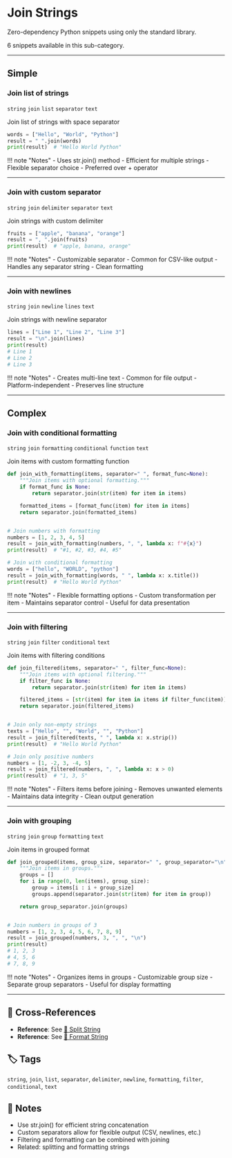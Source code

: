 # Join Strings

Zero-dependency Python snippets using only the standard library.

6 snippets available in this sub-category.

---

## Simple

###  Join list of strings

`string` `join` `list` `separator` `text`

Join list of strings with space separator

```python
words = ["Hello", "World", "Python"]
result = " ".join(words)
print(result)  # "Hello World Python"
```

!!! note "Notes"
    - Uses str.join() method
    - Efficient for multiple strings
    - Flexible separator choice
    - Preferred over + operator

<hr class="snippet-divider">

### Join with custom separator

`string` `join` `delimiter` `separator` `text`

Join strings with custom delimiter

```python
fruits = ["apple", "banana", "orange"]
result = ", ".join(fruits)
print(result)  # "apple, banana, orange"
```

!!! note "Notes"
    - Customizable separator
    - Common for CSV-like output
    - Handles any separator string
    - Clean formatting

<hr class="snippet-divider">

### Join with newlines

`string` `join` `newline` `lines` `text`

Join strings with newline separator

```python
lines = ["Line 1", "Line 2", "Line 3"]
result = "\n".join(lines)
print(result)
# Line 1
# Line 2
# Line 3
```

!!! note "Notes"
    - Creates multi-line text
    - Common for file output
    - Platform-independent
    - Preserves line structure

<hr class="snippet-divider">

## Complex

###  Join with conditional formatting

`string` `join` `formatting` `conditional` `function` `text`

Join items with custom formatting function

```python
def join_with_formatting(items, separator=" ", format_func=None):
    """Join items with optional formatting."""
    if format_func is None:
        return separator.join(str(item) for item in items)

    formatted_items = [format_func(item) for item in items]
    return separator.join(formatted_items)


# Join numbers with formatting
numbers = [1, 2, 3, 4, 5]
result = join_with_formatting(numbers, ", ", lambda x: f"#{x}")
print(result)  # "#1, #2, #3, #4, #5"

# Join with conditional formatting
words = ["hello", "WORLD", "python"]
result = join_with_formatting(words, " ", lambda x: x.title())
print(result)  # "Hello World Python"
```

!!! note "Notes"
    - Flexible formatting options
    - Custom transformation per item
    - Maintains separator control
    - Useful for data presentation

<hr class="snippet-divider">

### Join with filtering

`string` `join` `filter` `conditional` `text`

Join items with filtering conditions

```python
def join_filtered(items, separator=" ", filter_func=None):
    """Join items with optional filtering."""
    if filter_func is None:
        return separator.join(str(item) for item in items)

    filtered_items = [str(item) for item in items if filter_func(item)]
    return separator.join(filtered_items)


# Join only non-empty strings
texts = ["Hello", "", "World", "", "Python"]
result = join_filtered(texts, " ", lambda x: x.strip())
print(result)  # "Hello World Python"

# Join only positive numbers
numbers = [1, -2, 3, -4, 5]
result = join_filtered(numbers, ", ", lambda x: x > 0)
print(result)  # "1, 3, 5"
```

!!! note "Notes"
    - Filters items before joining
    - Removes unwanted elements
    - Maintains data integrity
    - Clean output generation

<hr class="snippet-divider">

### Join with grouping

`string` `join` `group` `formatting` `text`

Join items in grouped format

```python
def join_grouped(items, group_size, separator=" ", group_separator="\n"):
    """Join items in groups."""
    groups = []
    for i in range(0, len(items), group_size):
        group = items[i : i + group_size]
        groups.append(separator.join(str(item) for item in group))

    return group_separator.join(groups)


# Join numbers in groups of 3
numbers = [1, 2, 3, 4, 5, 6, 7, 8, 9]
result = join_grouped(numbers, 3, ", ", "\n")
print(result)
# 1, 2, 3
# 4, 5, 6
# 7, 8, 9
```

!!! note "Notes"
    - Organizes items in groups
    - Customizable group size
    - Separate group separators
    - Useful for display formatting

<hr class="snippet-divider">

## 🔗 Cross-References

- **Reference**: See [📂 Split String](./split_string.md)
- **Reference**: See [📂 Format String](./format_string.md)

## 🏷️ Tags

`string`, `join`, `list`, `separator`, `delimiter`, `newline`, `formatting`, `filter`, `conditional`, `text`

## 📝 Notes

- Use str.join() for efficient string concatenation
- Custom separators allow for flexible output (CSV, newlines, etc.)
- Filtering and formatting can be combined with joining
- Related: splitting and formatting strings
